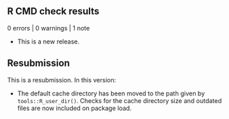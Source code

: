 ## R CMD check results

0 errors | 0 warnings | 1 note

* This is a new release.

## Resubmission

This is a resubmission. In this version:

* The default cache directory has been moved to the path given by
  `tools::R_user_dir()`. Checks for the cache directory size and
  outdated files are now included on package load.
